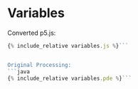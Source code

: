 

<script src="../p5/p5.min.js"></script>
<script src="variables.js"></script>

# Variables

<main></main>

Converted p5.js:
```javascript
{% include_relative variables.js %}```


Original Processing:
```java
{% include_relative variables.pde %}```

